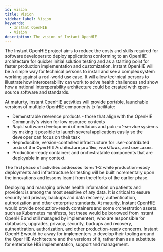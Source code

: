 ```yaml
---
id: vision
title: Vision
sidebar_label: Vision
keywords:
  - Instant OpenHIE
  - Vision
description: The vision of Instant OpenHIE
---
```


The Instant OpenHIE project aims to reduce the costs and skills required for software developers to deploy applications conforming to an OpenHIE architecture for quicker initial solution testing and as a starting point for faster production implementation and customization. Instant OpenHIE will be a simple way for technical persons to install and see a complex system working against a real-world use case. It will allow technical persons to illustrate how interoperability can work to solve health challenges and show how a national interoperability architecture could be created with open-source software and standards.

At maturity, Instant OpenHIE activities will provide portable, launchable versions of multiple OpenHIE components to facilitate:

- Demonstrable reference products - those that align with the OpenHIE Community's vision for low resource contexts
- Rapid software development of mediators and point-of-service systems by making it possible to launch several applications easily so the developer can focus on their task
- Reproducible, version-controlled infrastructure for user-contributed tests of the OpenHIE Architecture profiles, workflows, and use cases.
- Production-ready containers and orchestratable components that are deployable in any context.

The first phase of activities addresses items 1-2 while production-ready deployments and infrastructure for testing will be built incrementally upon the innovations and lessons learnt from the efforts of the earlier phase.

Deploying and managing private health information on patients and providers is among the most sensitive of any data. It is critical to ensure security and privacy, backups and data recovery, authentication, authorization and other enterprise standards. At maturity, Instant OpenHIE would provide production-ready containers and some orchestration assets, such as Kubernetes manifests, but these would be borrowed from Instant OpenHIE and still managed by implementers, who are responsible for databases, upgrades, privacy, security, backups and recovery, authentication, authorization, and other production-ready concerns. Instant OpenHIE would be a way for implementers to develop their tooling around the OpenHIE Architecture and the versions of it, rather than as a substitute for enterprise HIS implementation, support and management.
